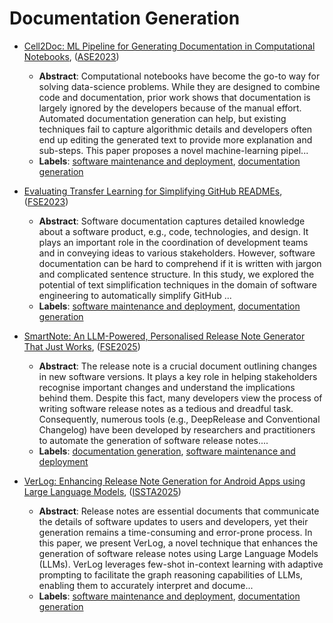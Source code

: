 # Documentation Generation

- [Cell2Doc: ML Pipeline for Generating Documentation in Computational Notebooks](../venues/ASE2023/paper_17.md), ([ASE2023](../venues/ASE2023/README.md))

  - **Abstract**: Computational notebooks have become the go-to way for solving data-science problems. While they are designed to combine code and documentation, prior work shows that documentation is largely ignored by the developers because of the manual effort. Automated documentation generation can help, but existing techniques fail to capture algorithmic details and developers often end up editing the generated text to provide more explanation and sub-steps. This paper proposes a novel machine-learning pipel...
  - **Labels**: [software maintenance and deployment](software_maintenance_and_deployment.md), [documentation generation](documentation_generation.md)


- [Evaluating Transfer Learning for Simplifying GitHub READMEs](../venues/FSE2023/paper_13.md), ([FSE2023](../venues/FSE2023/README.md))

  - **Abstract**: Software documentation captures detailed knowledge about a software product, e.g., code, technologies, and design. It plays an important role in the coordination of development teams and in conveying ideas to various stakeholders. However, software documentation can be hard to comprehend if it is written with jargon and complicated sentence structure. In this study, we explored the potential of text simplification techniques in the domain of software engineering to automatically simplify GitHub ...
  - **Labels**: [software maintenance and deployment](software_maintenance_and_deployment.md), [documentation generation](documentation_generation.md)


- [SmartNote: An LLM-Powered, Personalised Release Note Generator That Just Works](../venues/FSE2025/paper_22.md), ([FSE2025](../venues/FSE2025/README.md))

  - **Abstract**: The release note is a crucial document outlining changes in new software versions. It plays a key role in helping stakeholders recognise important changes and understand the implications behind them. Despite this fact, many developers view the process of writing software release notes as a tedious and dreadful task. Consequently, numerous tools (e.g., DeepRelease and Conventional Changelog) have been developed by researchers and practitioners to automate the generation of software release notes....
  - **Labels**: [documentation generation](documentation_generation.md), [software maintenance and deployment](software_maintenance_and_deployment.md)


- [VerLog: Enhancing Release Note Generation for Android Apps using Large Language Models](../venues/ISSTA2025/paper_29.md), ([ISSTA2025](../venues/ISSTA2025/README.md))

  - **Abstract**: Release notes are essential documents that communicate the details of software updates to users and developers, yet their generation remains a time-consuming and error-prone process. In this paper, we present VerLog, a novel technique that enhances the generation of software release notes using Large Language Models (LLMs). VerLog leverages few-shot in-context learning with adaptive prompting to facilitate the graph reasoning capabilities of LLMs, enabling them to accurately interpret and docume...
  - **Labels**: [software maintenance and deployment](software_maintenance_and_deployment.md), [documentation generation](documentation_generation.md)
